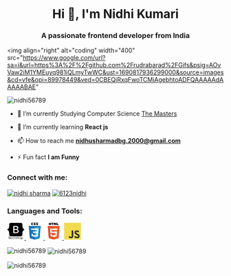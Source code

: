 <h1 align="center">Hi 👋, I'm Nidhi Kumari</h1>
<h3 align="center">A passionate frontend developer from India</h3>

<img align="right" alt="coding" width="400"  src="https://www.google.com/url?sa=i&url=https%3A%2F%2Fgithub.com%2Frudrabarad%2FGifs&psig=AOvVaw2iM1YMEuyq981iQLmyTwWC&ust=1690817936299000&source=images&cd=vfe&opi=89978449&ved=0CBEQjRxqFwoTCMiAgebhtoADFQAAAAAdAAAAABAE"

<p align="left"> <img src="https://komarev.com/ghpvc/?username=nidhi56789&label=Profile%20views&color=0e75b6&style=flat" alt="nidhi56789" /> </p>

- 🔭 I’m currently Studying Computer Science [The Masters](https://themastersacademy.co.in/)

- 🌱 I’m currently learning **React js**

- 📫 How to reach me **nidhusharmadbg.2000@gmail.com**

- ⚡ Fun fact **I am Funny**

<h3 align="left">Connect with me:</h3>
<p align="left">
<a href="https://linkedin.com/in/nidhi sharma" target="blank"><img align="center" src="https://raw.githubusercontent.com/rahuldkjain/github-profile-readme-generator/master/src/images/icons/Social/linked-in-alt.svg" alt="nidhi sharma" height="30" width="40" /></a>
<a href="https://instagram.com/6123nidhi" target="blank"><img align="center" src="https://raw.githubusercontent.com/rahuldkjain/github-profile-readme-generator/master/src/images/icons/Social/instagram.svg" alt="6123nidhi" height="30" width="40" /></a>
</p>

<h3 align="left">Languages and Tools:</h3>
<p align="left"> <a href="https://getbootstrap.com" target="_blank" rel="noreferrer"> <img src="https://raw.githubusercontent.com/devicons/devicon/master/icons/bootstrap/bootstrap-plain-wordmark.svg" alt="bootstrap" width="40" height="40"/> </a> <a href="https://www.w3schools.com/css/" target="_blank" rel="noreferrer"> <img src="https://raw.githubusercontent.com/devicons/devicon/master/icons/css3/css3-original-wordmark.svg" alt="css3" width="40" height="40"/> </a> <a href="https://www.w3.org/html/" target="_blank" rel="noreferrer"> <img src="https://raw.githubusercontent.com/devicons/devicon/master/icons/html5/html5-original-wordmark.svg" alt="html5" width="40" height="40"/> </a> <a href="https://developer.mozilla.org/en-US/docs/Web/JavaScript" target="_blank" rel="noreferrer"> <img src="https://raw.githubusercontent.com/devicons/devicon/master/icons/javascript/javascript-original.svg" alt="javascript" width="40" height="40"/> </a> </p>

<p><img align="left" src="https://github-readme-stats.vercel.app/api/top-langs?username=nidhi56789&show_icons=true&locale=en&layout=compact" alt="nidhi56789" /></p>

<p>&nbsp;<img align="center" src="https://github-readme-stats.vercel.app/api?username=nidhi56789&show_icons=true&locale=en" alt="nidhi56789" /></p>

<p><img align="center" src="https://github-readme-streak-stats.herokuapp.com/?user=nidhi56789&" alt="nidhi56789" /></p>
